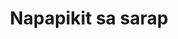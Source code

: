 ---
layout: post
title: Napapikit sa sarap
duration: '09:10'
view: 244
rate: 2
video: 'https://flashservice.xvideos.com/embedframe/25993017'
category: 
 - pinay
 - student
 - beautiful
tags: 
 - pinay-sex
 - nagparaos
 - nene
 - mokong
 - fucked
 - jackpot
 - flawless
 - hotel
priority: 0.9
changefreq: daily
---